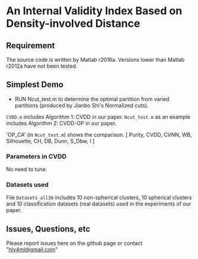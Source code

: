 # An Internal Validity Index Based on Density-involved Distance

## Requirement

The source code is written by Matlab r2016a. Versions lower than Matlab r2012a have not been tested.

## Simplest Demo

- RUN Ncut_test.m to determine the optimal partition from varied partitions (produced by Jianbo Shi's Normalized cuts). 

`CVDD.m` includes Algorithm 1: CVDD in our paper.
`Ncut_test.m` as an example includes Algorithm 2: CVDD-OP in our paper.

'OP_CA' (in `Ncut_test.m`) shows the comparison. [ Purity, CVDD, CVNN, WB, Silhouette, CH, DB, Dunn, S_Dbw, I ]

### Parameters in CVDD

No need to tune.

### Datasets used

File `Datasets_all30` includes 10 non-spherical clusters, 10 spherical clusters and 10 classification datasets (real datasets) used in the experiments of our paper.


## Issues, Questions, etc

Please report issues here on the github page or contact "hly4ml@gmail.com"
